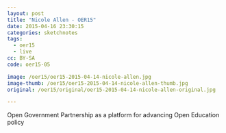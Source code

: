 ```yaml
---
layout: post
title: "Nicole Allen - OER15"
date: 2015-04-16 23:30:15
categories: sketchnotes
tags:
  - oer15
  - live
cc: BY-SA
code: oer15-05

image: /oer15/oer15-2015-04-14-nicole-allen.jpg
image-thumb: /oer15/oer15-2015-04-14-nicole-allen-thumb.jpg
original: /oer15/original/oer15-2015-04-14-nicole-allen-original.jpg

---
```

Open Government Partnership as a platform for advancing Open Education policy
